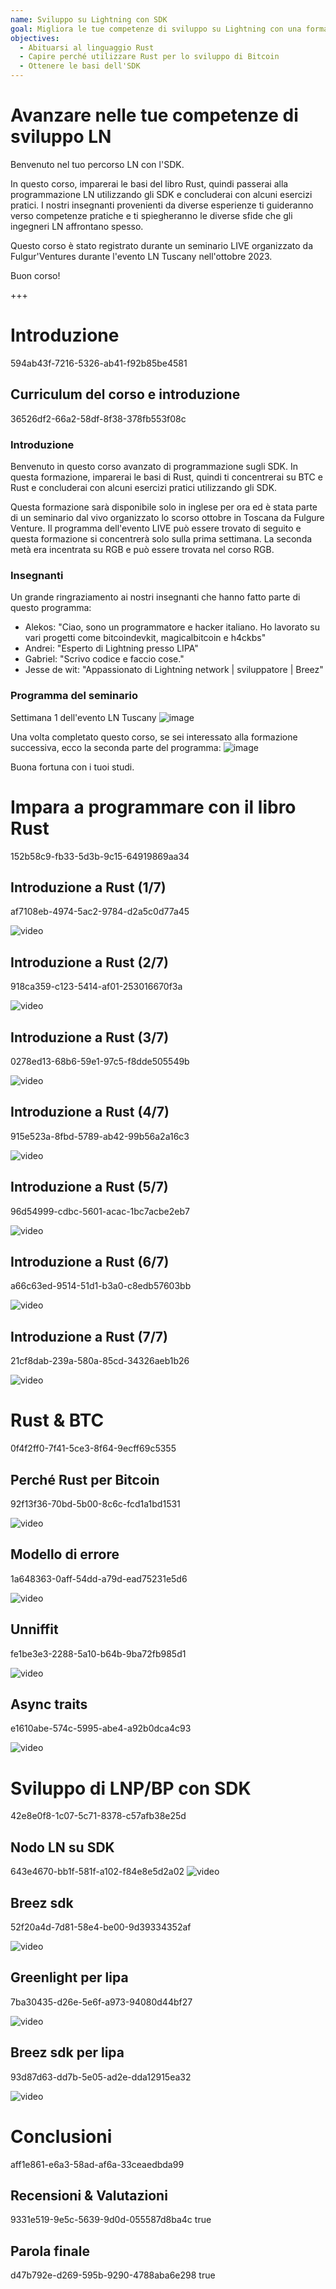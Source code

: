 ```yaml
---
name: Sviluppo su Lightning con SDK
goal: Migliora le tue competenze di sviluppo su Lightning con una formazione intermedia in Rust e SDK.
objectives:
  - Abituarsi al linguaggio Rust
  - Capire perché utilizzare Rust per lo sviluppo di Bitcoin
  - Ottenere le basi dell'SDK
---
```


# Avanzare nelle tue competenze di sviluppo LN

Benvenuto nel tuo percorso LN con l'SDK.

In questo corso, imparerai le basi del libro Rust, quindi passerai alla programmazione LN utilizzando gli SDK e concluderai con alcuni esercizi pratici. I nostri insegnanti provenienti da diverse esperienze ti guideranno verso competenze pratiche e ti spiegheranno le diverse sfide che gli ingegneri LN affrontano spesso.

Questo corso è stato registrato durante un seminario LIVE organizzato da Fulgur'Ventures durante l'evento LN Tuscany nell'ottobre 2023.

Buon corso!

+++

# Introduzione
<partId>594ab43f-7216-5326-ab41-f92b85be4581</partId>

## Curriculum del corso e introduzione
<chapterId>36526df2-66a2-58df-8f38-378fb553f08c</chapterId>

### Introduzione

Benvenuto in questo corso avanzato di programmazione sugli SDK. In questa formazione, imparerai le basi di Rust, quindi ti concentrerai su BTC e Rust e concluderai con alcuni esercizi pratici utilizzando gli SDK.

Questa formazione sarà disponibile solo in inglese per ora ed è stata parte di un seminario dal vivo organizzato lo scorso ottobre in Toscana da Fulgure Venture. Il programma dell'evento LIVE può essere trovato di seguito e questa formazione si concentrerà solo sulla prima settimana. La seconda metà era incentrata su RGB e può essere trovata nel corso RGB.

### Insegnanti

Un grande ringraziamento ai nostri insegnanti che hanno fatto parte di questo programma:

- Alekos: "Ciao, sono un programmatore e hacker italiano. Ho lavorato su vari progetti come bitcoindevkit, magicalbitcoin e h4ckbs"
- Andrei: "Esperto di Lightning presso LIPA"
- Gabriel: "Scrivo codice e faccio cose."
- Jesse de wit: "Appassionato di Lightning network | sviluppatore | Breez"

### Programma del seminario

Settimana 1 dell'evento LN Tuscany
![image](assets/1.webp)

Una volta completato questo corso, se sei interessato alla formazione successiva, ecco la seconda parte del programma:
![image](assets/2.webp)

Buona fortuna con i tuoi studi.

# Impara a programmare con il libro Rust
<partId>152b58c9-fb33-5d3b-9c15-64919869aa34</partId>

## Introduzione a Rust (1/7)
<chapterId>af7108eb-4974-5ac2-9784-d2a5c0d77a45</chapterId>

![video](https://www.youtube.com/watch?v=aZYhDXE_Gas)

## Introduzione a Rust (2/7)
<chapterId>918ca359-c123-5414-af01-253016670f3a</chapterId>

![video](https://youtu.be/Xm8eCv4LQPc)

## Introduzione a Rust (3/7)
<chapterId>0278ed13-68b6-59e1-97c5-f8dde505549b</chapterId>

![video](https://youtu.be/R8NeHvHT0uc)

## Introduzione a Rust (4/7)
<chapterId>915e523a-8fbd-5789-ab42-99b56a2a16c3</chapterId>

![video](https://youtu.be/et8pKvYiO4c)

## Introduzione a Rust (5/7)
<chapterId>96d54999-cdbc-5601-acac-1bc7acbe2eb7</chapterId>

![video](https://youtu.be/PxQkVmxOc40)

## Introduzione a Rust (6/7)
<chapterId>a66c63ed-9514-51d1-b3a0-c8edb57603bb</chapterId>

![video](https://youtu.be/3C6hl9BW-Ho)

## Introduzione a Rust (7/7)
<chapterId>21cf8dab-239a-580a-85cd-34326aeb1b26</chapterId>

![video](https://youtu.be/SBDcb_AauHM)

# Rust & BTC
<partId>0f4f2ff0-7f41-5ce3-8f64-9ecff69c5355</partId>

## Perché Rust per Bitcoin
<chapterId>92f13f36-70bd-5b00-8c6c-fcd1a1bd1531</chapterId>

![video](https://youtu.be/veLj2w6ulpc)

## Modello di errore
<chapterId>1a648363-0aff-54dd-a79d-ead75231e5d6</chapterId>

![video](https://youtu.be/X3VKhLtKTRU)

## Unniffit
<chapterId>fe1be3e3-2288-5a10-b64b-9ba72fb985d1</chapterId>

![video](https://youtu.be/zro9GQpJrH0)

## Async traits
<chapterId>e1610abe-574c-5995-abe4-a92b0dca4c93</chapterId>

![video](https://youtu.be/cz66eTfk0lw)

# Sviluppo di LNP/BP con SDK
<partId>42e8e0f8-1c07-5c71-8378-c57afb38e25d</partId>

## Nodo LN su SDK
<chapterId>643e4670-bb1f-581f-a102-f84e8e5d2a02</chapterId>
![video](https://youtu.be/aEzpxuhLdeo)
## Breez sdk
<chapterId>52f20a4d-7d81-58e4-be00-9d39334352af</chapterId>

![video](https://youtu.be/M3ad9BE6ovo)

## Greenlight per lipa
<chapterId>7ba30435-d26e-5e6f-a973-94080d44bf27</chapterId>

![video](https://youtu.be/gKiIPF4apeE)

## Breez sdk per lipa
<chapterId>93d87d63-dd7b-5e05-ad2e-dda12915ea32</chapterId>

![video](https://youtu.be/6VaIVvBKjLY)

# Conclusioni
<partId>aff1e861-e6a3-58ad-af6a-33ceaedbda99</partId>



## Recensioni & Valutazioni
<chapterId>9331e519-9e5c-5639-9d0d-055587d8ba4c</chapterId>
<isCourseReview>true</isCourseReview>

## Parola finale
<chapterId>d47b792e-d269-595b-9290-4788aba6e298</chapterId>
<isCourseConclusion>true</isCourseConclusion>
